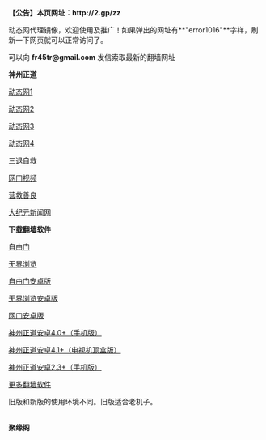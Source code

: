<p><strong>【公告】本页网址：http://2.gp/zz</strong></p>
<p>动态网代理镜像，欢迎使用及推广！如果弹出的网址有**"error1016"**字样，刷新一下网页就可以正常访问了。</p>
<p>可以向 <strong>fr45tr@gmail.com</strong> 发信索取最新的翻墙网址</p>
<p><strong>神州正道</strong></p>
<p><a href="http://mnnbcem.qkwkhtgq.ml/70dw" rel="nofollow">动态网1</a></p>
<p><a href="http://mnnbcem.qkwkhtgq.ml/70ipdw" rel="nofollow">动态网2</a></p>
<p><a href="http://mnnbcem.qkwkhtgq.ml/70wmdw" rel="nofollow">动态网3</a></p>
<p><a href="http://mnnbcem.qkwkhtgq.ml/70sdtw" rel="nofollow">动态网4</a></p>
<p><a href="http://mnnbcem.qkwkhtgq.ml/70st" rel="nofollow">三退自救</a></p>
<p><a href="http://t.cn/R3VyjDO" rel="nofollow">网门视频</a></p>
<p><a href="http://mnnbcem.qkwkhtgq.ml/70qg" rel="nofollow">营救善良</a></p>
<p><a href="http://36.233.90.25/2/" rel="nofollow">大纪元新闻网</a></p>
<p><strong>下载翻墙软件</strong></p>


<p><a href="https://git.io/fgp" rel="nofollow">自由门</a></p>
<p><a href="https://git.io/vEJlj rel="nofollow">无界浏览</a></p>
<p><a href="https://git.io/fgma" rel="nofollow">自由门安卓版</a></p>
<p><a href="https://s3.amazonaws.com/693/um.apk" rel="nofollow">无界浏览安卓版</a></p>
<p><a href="https://git.io/ogatea2">网门安卓版</a></p>
<p><a href="https://git.io/vQjqe" rel="nofollow">神州正道安卓4.0+（手机版）</a></p>
<p><a href="https://git.io/vAonz" rel="nofollow">神州正道安卓4.1+（电视机顶盒版）</a></p>
<p><a href="https://git.io/vAH9P" rel="nofollow">神州正道安卓2.3+（手机版）</a></p>
<p><a href="https://github.com/bannedbook/fanqiang/wiki">更多翻墙软件</a></p>
旧版和新版的使用环境不同。旧版适合老机子。<br>


<br>
<p><strong>聚缘阁</strong></p>
